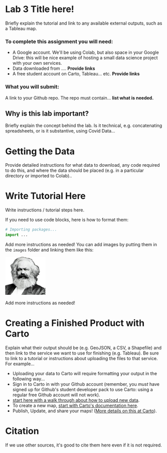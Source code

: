# Lab 3 Title here!
Briefly explain the tutorial and link to any available external outputs, such as a Tableau map.   

### To complete this assignment you will need:
- A Google account. We'll be using Colab, but also space in your Google Drive: this will be nice example of hosting a small data science project with your own services.
- Data downloaded from .... **Provide links**
- A free student account on Carto, Tableau... etc. **Provide links**

### What you will submit:
A link to your Github repo. The repo must contain... **list what is needed.**

## Why is this lab important?
Briefly explain the concept behind the lab. Is it technical, e.g. concatenating spreadsheets, or is it substantive, using Covid Data... 

# Getting the Data
Provide detailed instructions for what data to download, any code required to do this, and where the data should be placed (e.g. in a particular directory or imported to Colab)..

# Write Tutorial Here
Write instructions / tutorial steps here. 

If you need to use code blocks, here is how to format them:
```python
# Importing packages...
import ...

```
Add more instructions as needed! You can add images by putting them in the `images` folder and linking them like this: 

![An Image of Marx](images/Marxxx.png)

Add more instructions as needed! 

# Creating a Finished Product with Carto
Explain what their output should be (e.g. GeoJSON, a CSV, a Shapefile) and then link to the service we want to use for finishing (e.g. Tableau). Be sure to link to a tutorial or instructions about uploading the files to that service. For example...
- Uploading your data to Carto will require formatting your output in the following way... 
- Sign in to Carto in with your Github account (remember, you *must* have signed up for Github's student developer pack to use Carto: using a regular free Github account will not work). 
- [start here with a walk through about how to upload new data](https://carto.com/help/tutorials/getting-started-with-carto-builder/).
- To create a new map, [start with Carto's documentation here](https://carto.com/help/tutorials/using-builder/).
- Publish, Update, and share your maps! ([More details on this at Carto](https://carto.com/help/tutorials/publishing-and-sharing-maps/)). 

# Citation
If we use other sources, it's good to cite them here even if it is not required. 
